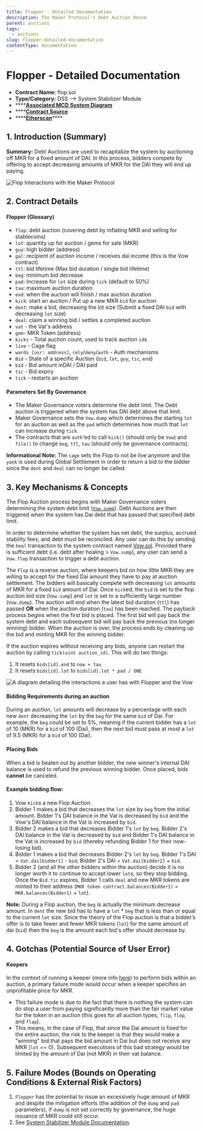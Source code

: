 ```yaml
---
title: Flopper - Detailed Documentation
description: The Maker Protocol's Debt Auction House
parent: auctions
tags:
  - auctions
slug: flopper-detailed-documentation
contentType: documentation
---
```


# Flopper - Detailed Documentation

- **Contract Name:** flop.sol
- **Type/Category:** DSS —&gt; System Stabilizer Module
- \*\*\*\*[**Associated MCD System Diagram**](https://github.com/makerdao/dss/wiki)
- \*\*\*\*[**Contract Source**](https://github.com/makerdao/dss/blob/master/src/flop.sol)
- \*\*\*\*[**Etherscan**](https://etherscan.io/address/0xa41b6ef151e06da0e34b009b86e828308986736d#code)\*\*\*\*

## 1. Introduction \(Summary\)

**Summary:** Debt Auctions are used to recapitalize the system by auctioning off MKR for a fixed amount of DAI. In this process, bidders compete by offering to accept decreasing amounts of MKR for the DAI they will end up paying.

![Flop Interactions with the Maker Protocol](/images/documentation/screen-shot-2019-11-17-at-2.15.41-pm.png)

## 2. Contract Details

#### Flopper \(Glossary\)

- `flop`: debt auction \(covering debt by inflating MKR and selling for stablecoins\)
- `lot`: quantity up for auction / gems for sale \(MKR\)
- `guy`: high bidder \(address\)
- `gal`: recipient of auction income / receives dai income \(this is the Vow contract\)
- `ttl`: bid lifetime \(Max bid duration / single bid lifetime\)
- `beg`: minimum bid decrease
- `pad`: Increase for `lot` size during `tick` \(default to 50%\)
- `tau`: maximum auction duration
- `end`: when the auction will finish / max auction duration
- `kick`: start an auction / Put up a new MKR `bid` for auction
- `dent`: make a bid, decreasing the lot size \(Submit a fixed DAI `bid` with decreasing `lot` size\)
- `deal`: claim a winning bid / settles a completed auction
- `vat` - the Vat's address
- `gem`- MKR Token \(address\)
- `kicks` - Total auction count, used to track auction `id`s
- `live` - Cage flag
- `wards [usr: address]`, `rely`/`deny`/`auth` - Auth mechanisms
- `Bid` - State of a specific Auction {`bid`, `lot`, `guy`, `tic`, `end`}
- `bid` - Bid amount inDAI / DAI paid
- `tic` - Bid expiry
- `tick` - restarts an auction

#### **Parameters Set By Governance**

- The Maker Governance voters determine the debt limit. The Debt auction is triggered when the system has DAI debt above that limit.
- Maker Governance sets the `Vow.dump` which determines the starting `lot` for an auction as well as the `pad` which determines how much that `lot` can increase during `tick`.
- The contracts that are `auth`'ed to call `kick()` \(should only be `Vow`\) and `file()` to change `beg`, `ttl`, `tau` \(should only be governance contracts\).

**Informational Note:** The `cage` sets the Flop to not be live anymore and the `yank` is used during Global Settlement in order to return a bid to the bidder since the `dent` and `deal` can no longer be called.

## 3. Key Mechanisms & Concepts

The Flop Auction process begins with Maker Governance voters determining the system debt limit \([`Vow.sump`](https://docs.makerdao.com/smart-contract-modules/system-stabilizer-module/vow-detailed-documentation#auctions)\). Debt Auctions are then triggered when the system has Dai debt that has passed that specified debt limit.

In order to determine whether the system has net debt, the surplus, accrued stability fees, and debt must be reconciled. Any user can do this by sending the `heal` transaction to the system contract named [Vow.sol](https://github.com/makerdao/dss/blob/master/src/vow.sol). Provided there is sufficient debt \(i.e. debt after healing &gt; `Vow.sump`\), any user can send a `Vow.flop` transaction to trigger a debt auction.

The `Flop` is a reverse auction, where keepers bid on how little MKR they are willing to accept for the fixed Dai amount they have to pay at auction settlement. The bidders will basically compete with decreasing `lot` amounts of MKR for a fixed `bid` amount of Dai. Once `kick`ed, the `bid` is set to the flop auction bid size \(`Vow.sump`\) and `lot` is set to a sufficiently large number \(`Vow.dump`\). The auction will end when the latest bid duration \(`ttl`\) has passed **OR** when the auction duration \(`tau`\) has been reached. The payback process begins when the first bid is placed. The first bid will pay back the system debt and each subsequent bid will pay back the previous \(no longer winning\) bidder. When the auction is over, the process ends by cleaning up the bid and minting MKR for the winning bidder.

If the auction expires without receiving any bids, anyone can restart the auction by calling `tick(uint auction_id)`. This will do two things:

1. It resets `bids[id].end` to `now + tau`
2. It resets `bids[id].lot` to `bids[id].lot * pad / ONE`

![A diagram detailing the interactions a user has with Flopper and the Vow](/images/documentation/flop_auction_interaction_diagram.png)

#### **Bidding Requirements during an auction**

During an auction, `lot` amounts will decrease by a percentage with each new `dent` decreasing the `lot` by the `beg` for the same `bid` of Dai. For example, the `beg` could be set to 5%, meaning if the current bidder has a `lot` of 10 \(MKR\) for a `bid` of 100 \(Dai\), then the next bid must pass at most a `lot` of 9.5 \(MKR\) for a `bid` of 100 \(Dai\).

#### **Placing Bids**

When a bid is beaten out by another bidder, the new winner's internal DAI balance is used to refund the previous winning bidder. Once placed, bids **cannot** be canceled.

#### Example **bidding flow:**

1. Vow `kick`s a new Flop Auction.
2. Bidder 1 makes a bid that decreases the `lot` size by `beg` from the initial amount. Bidder 1's DAI balance in the Vat is decreased by `bid` and the Vow's DAI balance in the Vat is increased by `bid`.
3. Bidder 2 makes a bid that decreases Bidder 1's `lot` by `beg`. Bidder 2's DAI balance in the Vat is decreased by `bid` and Bidder 1's DAI balance in the Vat is increased by `bid` \(thereby refunding Bidder 1 for their now-losing bid\).
4. Bidder 1 makes a bid that decreases Bidder 2's `lot` by `beg`. Bidder 1's DAI = `Vat.dai[bidder1]` - `bid`; Bidder 2's DAI = `Vat.dai[bidder2]` + `bid`.
5. Bidder 2 \(and all the other bidders within the auction\) decide it is no longer worth it to continue to accept lower `lot`s, so they stop bidding. Once the `Bid.tic` expires, Bidder 1 calls `deal` and new MKR tokens are minted to their address \(`MKR token contract.balances(Bidder1)` = `MKR.balances(Bidder1)` + `lot`\).

**Note:** During a Flop auction, the `beg` is actually the minimum decrease amount. In `dent` the new bid has to have a `lot` \* `beg` that is less than or equal to the current `lot` size. Since the theory of the Flop auction is that a bidder’s offer is to take fewer and fewer MKR tokens \(`lot`\) for the same amount of dai \(`bid`\) then the `beg` is the amount each bid's offer should decrease by.

## 4. Gotchas \(Potential Source of User Error\)

#### **Keepers**

In the context of running a keeper \(more info [here](https://github.com/makerdao/developerguides/tree/master/keepers)\) to perform bids within an auction, a primary failure mode would occur when a keeper specifies an unprofitable price for MKR.

- This failure mode is due to the fact that there is nothing the system can do stop a user from paying significantly more than the fair market value for the token in an auction \(this goes for all auction types, `flip`, `flop`, and `flap`\).
- This means, in the case of Flop, that since the Dai amount is fixed for the entire auction, the risk to the keeper is that they would make a "winning" bid that pays the bid amount in Dai but does not receive any MKR \(`lot` == 0\). Subsequent executions of this bad strategy would be limited by the amount of Dai \(not MKR\) in their vat balance.

## 5. Failure Modes \(Bounds on Operating Conditions & External Risk Factors\)

1. `Flopper` has the potential to issue an excessively huge amount of MKR and despite the mitigation efforts \(the addition of the `dump` and `pad` parameters\), if `dump` is not set correctly by governance, the huge issuance of MKR could still occur.
2. See [System Stabilizer Module Documentation](https://docs.makerdao.com/smart-contract-modules/system-stabilizer-module).
